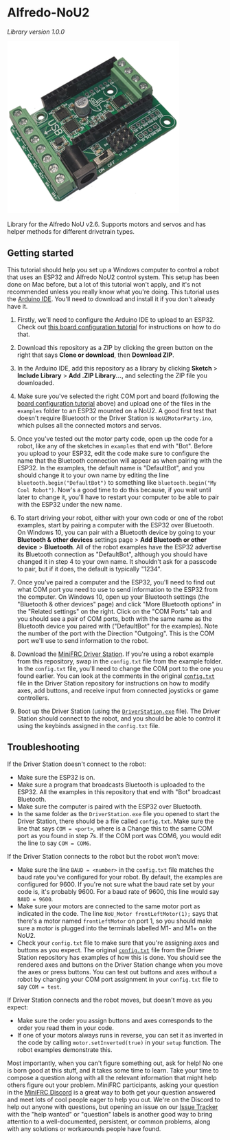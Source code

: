 # Alfredo-NoU2
_Library version 1.0.0_

<img src="https://github.com/AlfredoElectronics/alfredoelectronics.github.io/blob/master/images/nou2-1.png" width="400px">

Library for the Alfredo NoU v2.6. Supports motors and servos and has helper methods for different drivetrain types.

## Getting started

This tutorial should help you set up a Windows computer to control a robot that uses an ESP32 and Alfredo NoU2 control system. This setup has been done on Mac before, but a lot of this tutorial won't apply, and it's not recommended unless you really know what you're doing. This tutorial uses the [Arduino IDE](https://www.arduino.cc/en/main/software). You'll need to download and install it if you don't already have it.

1. Firstly, we'll need to configure the Arduino IDE to upload to an ESP32. Check out [this board configuration tutorial](https://randomnerdtutorials.com/installing-the-esp32-board-in-arduino-ide-windows-instructions/) for instructions on how to do that.

2. Download this repository as a ZIP by clicking the green button on the right that says **Clone or download**, then **Download ZIP**.

3. In the Arduino IDE, add this repository as a library by clicking **Sketch** > **Include Library** > **Add .ZIP Library...**, and selecting the ZIP file you downloaded.

4. Make sure you've selected the right COM port and board (following the [board configuration tutorial](https://randomnerdtutorials.com/installing-the-esp32-board-in-arduino-ide-windows-instructions/) above) and upload one of the files in the `examples` folder to an ESP32 mounted on a NoU2. A good first test that doesn't require Bluetooth or the Driver Station is `NoU2MotorParty.ino`, which pulses all the connected motors and servos.

5. Once you've tested out the motor party code, open up the code for a robot, like any of the sketches in `examples` that end with "Bot". Before you upload to your ESP32, edit the code make sure to configure the name that the Bluetooth connection will appear as when pairing with the ESP32. In the examples, the default name is "DefaultBot", and you should change it to your own name by editing the line `bluetooth.begin("DefaultBot")` to something like `bluetooth.begin("My Cool Robot")`. Now's a good time to do this because, if you wait until later to change it, you'll have to restart your computer to be able to pair with the ESP32 under the new name.

6. To start driving your robot, either with your own code or one of the robot examples, start by pairing a computer with the ESP32 over Bluetooth. On Windows 10, you can pair with a Bluetooth device by going to your **Bluetooth & other devices** settings page > **Add Bluetooth or other device** > **Bluetooth**. All of the robot examples have the ESP32 advertise its Bluetooth connection as "DefaultBot", although you should have changed it in step 4 to your own name. It shouldn't ask for a passcode to pair, but if it does, the default is typically "1234".

7. Once you've paired a computer and the ESP32, you'll need to find out what COM port you need to use to send information to the ESP32 from the computer. On Windows 10, open up your Bluetooth settings (the "Bluetooth & other devices" page) and click "More Bluetooth options" in the "Related settings" on the right. Click on the "COM Ports" tab and you should see a pair of COM ports, both with the same name as the Bluetooth device you paired with ("DefaultBot" for the examples). Note the number of the port with the Direction "Outgoing". This is the COM port we'll use to send information to the robot.

8. Download the [MiniFRC Driver Station](https://github.com/ddthj/MiniFRC). If you're using a robot example from this repository, swap in the `config.txt` file from the example folder. In the `config.txt` file, you'll need to change the COM port to the one you found earlier. You can look at the comments in the original [`config.txt`](https://github.com/ddthj/MiniFRC/blob/master/config.txt) file in the Driver Station repository for instructions on how to modify axes, add buttons, and receive input from connected joysticks or game controllers.

9. Boot up the Driver Station (using the [`DriverStation.exe`](https://github.com/ddthj/MiniFRC/blob/master/DriverStation.exe) file). The Driver Station should connect to the robot, and you should be able to control it using the keybinds assigned in the `config.txt` file.

## Troubleshooting

If the Driver Station doesn't connect to the robot:
* Make sure the ESP32 is on.
* Make sure a program that broadcasts Bluetooth is uploaded to the ESP32. All the examples in this repository that end with "Bot" broadcast Bluetooth.
* Make sure the computer is paired with the ESP32 over Bluetooth.
* In the same folder as the `DriverStation.exe` file you opened to start the Driver Station, there should be a file called `config.txt`. Make sure the line that says `COM = <port>`, where <port> is a  Change this to the same COM port as you found in step 7s. If the COM port was COM6, you would edit the line to say `COM = COM6`.

If the Driver Station connects to the robot but the robot won't move:
* Make sure the line `BAUD = <number>` in the `config.txt` file matches the baud rate you've configured for your robot. By default, the examples are configured for 9600. If you're not sure what the baud rate set by your code is, it's probably 9600. For a baud rate of 9600, this line would say `BAUD = 9600`.
* Make sure your motors are connected to the same motor port as indicated in the code. The line `NoU_Motor frontLeftMotor(1);` says that there's a motor named `frontLeftMotor` on port 1, so you should make sure a motor is plugged into the terminals labelled M1- and M1+ on the NoU2.
* Check your `config.txt` file to make sure that you're assigning axes and buttons as you expect. The original [`config.txt`](https://github.com/ddthj/MiniFRC/blob/master/config.txt) file from the Driver Station repository has examples of how this is done. You should see the rendered axes and buttons on the Driver Station change when you move the axes or press buttons. You can test out buttons and axes without a robot by changing your COM port assignment in your `config.txt` file to say `COM = test`.

If Driver Station connects and the robot moves, but doesn't move as you expect:
* Make sure the order you assign buttons and axes corresponds to the order you read them in your code.
* If one of your motors always runs in reverse, you can set it as inverted in the code by calling `motor.setInverted(true)` in your `setup` function. The robot examples demonstrate this.

Most importantly, when you can't figure something out, ask for help! No one is born good at this stuff, and it takes some time to learn. Take your time to compose a question along with all the relevant information that might help others figure out your problem. MiniFRC participants, asking your question in the [MiniFRC Discord](https://discord.gg/VtGvf6B) is a great way to both get your question answered and meet lots of cool people eager to help you out. We're on the Discord to help out anyone with questions, but opening an issue on our [Issue Tracker](https://github.com/AlfredoElectronics/Alfredo-NoU-2/issues) with the "help wanted" or "question" labels is another good way to bring attention to a well-documented, persistent, or common problems, along with any solutions or workarounds people have found.